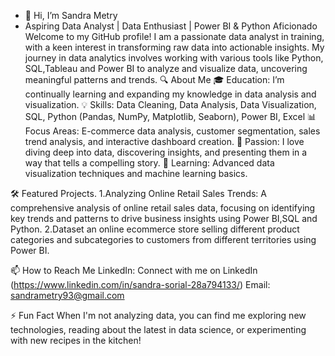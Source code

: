 - 👋 Hi, I’m Sandra Metry
- Aspiring Data Analyst | Data Enthusiast | Power BI & Python Aficionado
Welcome to my GitHub profile! I am a passionate data analyst in training, with a keen interest in transforming raw data into actionable insights. My journey in data analytics involves working with various tools like Python, SQL,Tableau and Power BI to analyze and visualize data, uncovering meaningful patterns and trends.
🔍 About Me
🎓 Education: I’m continually learning and expanding my knowledge in data analysis and visualization.
💡 Skills: Data Cleaning, Data Analysis, Data Visualization, SQL, Python (Pandas, NumPy, Matplotlib, Seaborn), Power BI, Excel
📊 Focus Areas: E-commerce data analysis, customer segmentation, sales trend analysis, and interactive dashboard creation.
🌟 Passion: I love diving deep into data, discovering insights, and presenting them in a way that tells a compelling story.
🌱 Learning: Advanced data visualization techniques and machine learning basics.

🛠️ Featured Projects.
1.Analyzing Online Retail Sales Trends: A comprehensive analysis of online retail sales data, focusing on identifying key trends and patterns to drive business insights using Power BI,SQL and Python.
2.Dataset an online ecommerce store selling different product categories and subcategories to customers from different territories using Power BI.

📫 How to Reach Me
LinkedIn: Connect with me on LinkedIn (https://www.linkedin.com/in/sandra-sorial-28a794133/)
Email: sandrametry93@gmail.com

⚡ Fun Fact
When I'm not analyzing data, you can find me exploring new technologies, reading about the latest in data science, or experimenting with new recipes in the kitchen!


